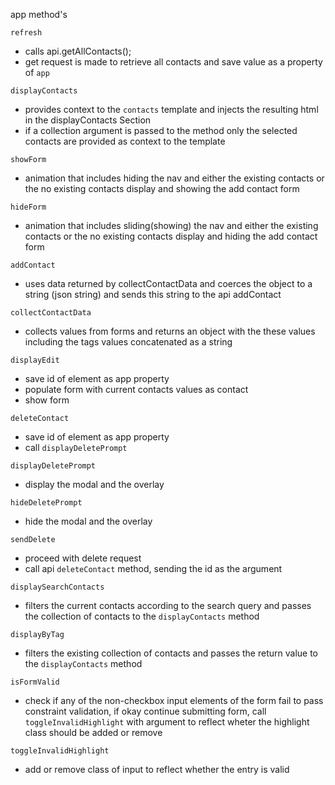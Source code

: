 app method's

`refresh`
- calls api.getAllContacts();
- get request is made to retrieve all contacts and save value as a property of `app`

`displayContacts`
- provides context to the `contacts` template and injects the resulting html in the
displayContacts Section
- if a collection argument is passed to the method only the selected contacts are
provided as context to the template

`showForm`
- animation that includes hiding the nav and either the existing contacts or the no existing contacts display and showing the add contact form

`hideForm`
- animation that includes sliding(showing) the nav and either the existing contacts or the no existing contacts display and hiding the add contact form

`addContact`
- uses data returned by collectContactData and coerces the object to a string (json string) and sends this string to the api addContact

`collectContactData`
- collects values from forms and returns an object with the these values including the tags values concatenated as a string

`displayEdit`
- save id of element as app property
- populate form with current contacts values as contact
- show form

`deleteContact`
- save id of element as app property
- call `displayDeletePrompt`

`displayDeletePrompt`
- display the modal and the overlay  

`hideDeletePrompt`
- hide the modal and the overlay

`sendDelete`
- proceed with delete request
- call api `deleteContact` method, sending the id as the argument

`displaySearchContacts`
- filters the current contacts according to the search query and passes the collection
of contacts to the `displayContacts` method

`displayByTag`
- filters the existing collection of contacts and passes the return value to the `displayContacts` method

`isFormValid`
- check if any of the non-checkbox input elements of the form fail to
pass constraint validation, if okay continue submitting form, call 
`toggleInvalidHighlight` with argument to reflect wheter the highlight
class should be added or remove

`toggleInvalidHighlight`
- add or remove class of input to reflect whether the entry is valid




